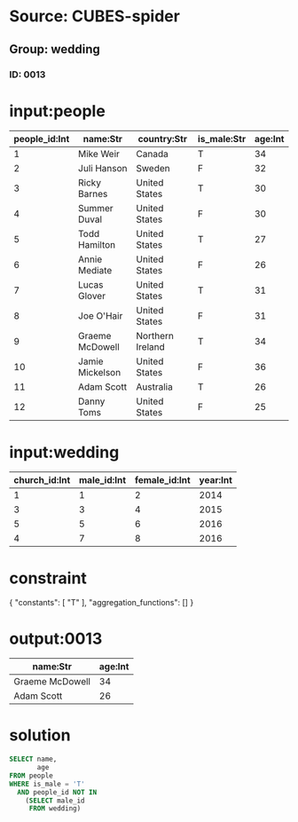 # Source: CUBES-spider
## Group: wedding
### ID: 0013

# input:people

| people_id:Int | name:Str | country:Str | is_male:Str | age:Int |
|---|---|---|---|---|
| 1 | Mike Weir | Canada | T | 34 |
| 2 | Juli Hanson | Sweden | F | 32 |
| 3 | Ricky Barnes | United States | T | 30 |
| 4 | Summer Duval | United States | F | 30 |
| 5 | Todd Hamilton | United States | T | 27 |
| 6 | Annie Mediate | United States | F | 26 |
| 7 | Lucas Glover | United States | T | 31 |
| 8 | Joe O'Hair | United States | F | 31 |
| 9 | Graeme McDowell | Northern Ireland | T | 34 |
| 10 | Jamie Mickelson | United States | F | 36 |
| 11 | Adam Scott | Australia | T | 26 |
| 12 | Danny Toms | United States | F | 25 |

# input:wedding

| church_id:Int | male_id:Int | female_id:Int | year:Int |
|---|---|---|---|
| 1 | 1 | 2 | 2014 |
| 3 | 3 | 4 | 2015 |
| 5 | 5 | 6 | 2016 |
| 4 | 7 | 8 | 2016 |

# constraint

{
  "constants": [
    "T"
  ],
  "aggregation_functions": []
}

# output:0013

| name:Str | age:Int |
|---|---|
| Graeme McDowell | 34 |
| Adam Scott | 26 |

# solution

```sql
SELECT name,
       age
FROM people
WHERE is_male = 'T'
  AND people_id NOT IN
    (SELECT male_id
     FROM wedding)
```

